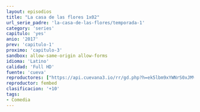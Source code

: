 ```yaml
---
layout: episodios
title: "La casa de las flores 1x02"
url_serie_padre: 'la-casa-de-las-flores/temporada-1'
category: 'series'
capitulo: 'yes'
anio: '2017'
prev: 'capitulo-1'
proximo: 'capitulo-3'
sandbox: allow-same-origin allow-forms
idioma: 'Latino'
calidad: 'Full HD'
fuente: 'cueva'
reproductores: ["https://api.cuevana3.io/rr/gd.php?h=ek5lbm9xYWNrS0xJMVp5b21KREk0dFBLbjVkaHhkRGdrOG1jbnBpUnhhS1Z1MkNsb3MzT3ZLdXBoV1JqcHBucnVhMlVucGV5dHNxc3luaDlnWml4ek5tU3FadVkyUT09"]
reproductor: fembed
clasificacion: '+10'
tags:
- Comedia
---
```











